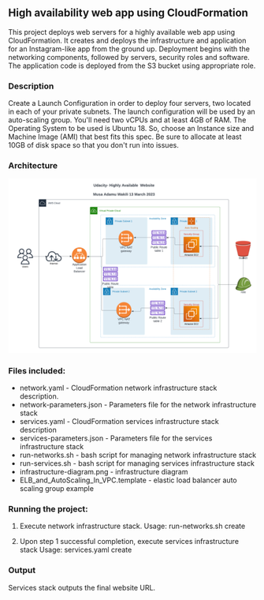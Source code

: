 ## High availability web app using CloudFormation

This project deploys web servers for a highly available web app using CloudFormation.
It creates and deploys the infrastructure and application for an Instagram-like app
from the ground up. Deployment begins with the networking components, followed by servers,
security roles and software. The application code is deployed from the S3 bucket using appropriate role.

### Description
Create a Launch Configuration in order to deploy four servers, two located in each of
your private subnets. The launch configuration will be used by an auto-scaling group. You'll need two vCPUs and at least 4GB of RAM. The Operating System to be used is Ubuntu 18. So, choose an Instance size and Machine Image (AMI) that best fits this spec. Be sure to allocate at least 10GB of disk space so that you don't run into issues.

### Architecture
![Architecture](./Infrastructure-diagram.png)

### Files included:

- network.yaml - CloudFormation network infrastructure stack description.
- network-parameters.json - Parameters file for the network infrastructure stack
- services.yaml - CloudFormation services infrastructure stack description
- services-parameters.json - Parameters file for the services infrastructure stack
- run-networks.sh - bash script for managing network infrastructure stack
- run-services.sh - bash script for managing services infrastructure stack
- infrastructure-diagram.png - infrastructure diagram
- ELB_and_AutoScaling_In_VPC.template - elastic load balancer auto scaling group example

### Running the project:

1. Execute network infrastructure stack.
  Usage: run-networks.sh create

2. Upon step 1 successful completion, execute services infrastructure stack
  Usage: services.yaml create

### Output
Services stack outputs the final website URL.

